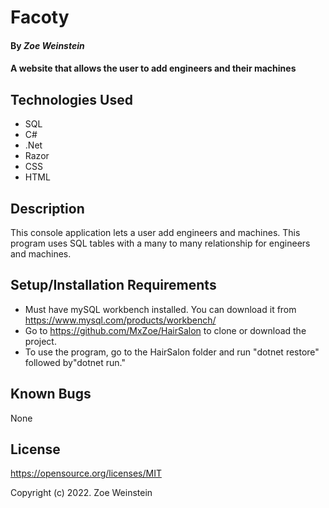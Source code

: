 # Facoty

#### By _**Zoe Weinstein**_

#### A website that allows the user to add engineers and their machines

## Technologies Used

* SQL
* C#
* .Net
* Razor
* CSS
* HTML

## Description

This console application lets a user add engineers and machines. This program uses SQL tables with a many to many relationship for engineers and machines.
## Setup/Installation Requirements

* Must have mySQL workbench installed. You can download it from https://www.mysql.com/products/workbench/
* Go to https://github.com/MxZoe/HairSalon to clone or download the project. 
* To use the program, go to the HairSalon folder and run "dotnet restore" followed by"dotnet run."
## Known Bugs
  None

## License

https://opensource.org/licenses/MIT

Copyright (c) 2022. Zoe Weinstein